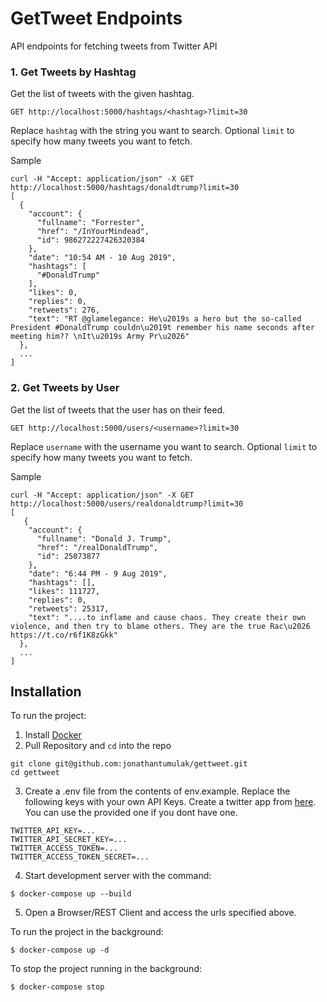 # GetTweet Endpoints

API endpoints for fetching tweets from Twitter API

### 1. Get Tweets by Hashtag   
Get the list of tweets with the given hashtag.
```
GET http://localhost:5000/hashtags/<hashtag>?limit=30
```
Replace `hashtag` with the string you want to search.
Optional `limit` to specify how many tweets you want to fetch.

Sample
```
curl -H "Accept: application/json" -X GET http://localhost:5000/hashtags/donaldtrump?limit=30
[
  {
    "account": {
      "fullname": "Forrester", 
      "href": "/InYourMindead", 
      "id": 986272227426320384
    }, 
    "date": "10:54 AM - 10 Aug 2019", 
    "hashtags": [
      "#DonaldTrump"
    ], 
    "likes": 0, 
    "replies": 0, 
    "retweets": 276, 
    "text": "RT @glamelegance: He\u2019s a hero but the so-called President #DonaldTrump couldn\u2019t remember his name seconds after meeting him?? \nIt\u2019s Army Pr\u2026"
  }, 
  ...
]
```

### 2. Get Tweets by User
Get the list of tweets that the user has on their feed.
```
GET http://localhost:5000/users/<username>?limit=30
```
Replace `username` with the username you want to search.
Optional `limit` to specify how many tweets you want to fetch.

Sample
```
curl -H "Accept: application/json" -X GET http://localhost:5000/users/realdonaldtrump?limit=30
[
   {
    "account": {
      "fullname": "Donald J. Trump", 
      "href": "/realDonaldTrump", 
      "id": 25073877
    }, 
    "date": "6:44 PM - 9 Aug 2019", 
    "hashtags": [], 
    "likes": 111727, 
    "replies": 0, 
    "retweets": 25317, 
    "text": "....to inflame and cause chaos. They create their own violence, and then try to blame others. They are the true Rac\u2026 https://t.co/r6f1K8zGkk"
  }, 
  ...
]
```

## Installation

To run the project:

1. Install [Docker](https://www.docker.com/products/docker-desktop)
2. Pull Repository and `cd` into the repo
```
git clone git@github.com:jonathantumulak/gettweet.git
cd gettweet
```
3. Create a .env file from the contents of env.example. Replace the following keys with your own API Keys. Create a twitter app from [here](https://developer.twitter.com/en/apps). You can use the provided one if you dont have one.
```
TWITTER_API_KEY=...
TWITTER_API_SECRET_KEY=...
TWITTER_ACCESS_TOKEN=...
TWITTER_ACCESS_TOKEN_SECRET=...
```
4. Start development server with the command:
```
$ docker-compose up --build
```

5. Open a Browser/REST Client and access the urls specified above.

To run the project in the background:
```
$ docker-compose up -d
```

To stop the project running in the background:
```
$ docker-compose stop
```